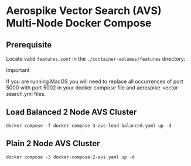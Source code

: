 # Aerospike Vector Search (AVS) Multi-Node Docker Compose

## Prerequisite
Locate valid `features.conf` in the `./container-volumes/features` directory:

> [!IMPORTANT]
> If you are running MacOS you will need to replace all occurrences of port 5000 with 
> port 5002 in your docker compose file and aerospike-vector-search.yml files.

## Load Balanced 2 Node AVS Cluster
```shell
docker compose -f docker-compose-3-avs-load-balanced.yaml up -d
```

## Plain 2 Node AVS Cluster
```shell
docker compose -3 docker-compose-2-avs.yaml up -d
```


